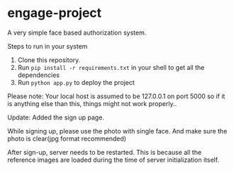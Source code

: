 # engage-project

A very simple face based authorization system.



Steps to run in your system

1) Clone this repository.
2) Run ```pip install -r requirements.txt``` in your shell to get all the dependencies
3) Run   ```python app.py``` to deploy the project

Please note: Your local host is assumed to be 127.0.0.1 on port 5000 so if it is anything else than this, things might not work properly..

Update:
Added the sign up page.

While signing up, please use the photo with single face. And make sure the photo is clear(jpg format recommended)

After sign-up, server needs to be restarted. This is because all the reference images are loaded during the time of server initialization itself.
